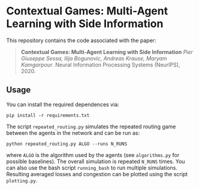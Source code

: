 # Contextual Games: Multi-Agent Learning with Side Information


This repository contains the code associated with the paper:
> **Contextual Games: Multi-Agent Learning with Side Information**
> *Pier Giuseppe Sessa, Ilija Bogunovic, Andreas Krause, Maryam Kamgarpour*.
> Neural Information Processing Systems (NeurIPS), 2020.

Usage
-- 

You can install the required dependences via: 
```setup
pip install -r requirements.txt
```

The script `repeated_routing.py` simulates the repeated routing game between the agents in the network and can be run as: 
```setup
python repeated_routing.py ALGO --runs N_RUNS
```
where `ALGO` is the algorithm used by the agents (see `algorithms.py` for possible baselines). The overall simulation is repeated `N_RUNS` times.
You can also use the bash script `running_bash` to run multiple simulations.
Resulting averaged losses and congestion can be plotted using the script `plotting.py`.
